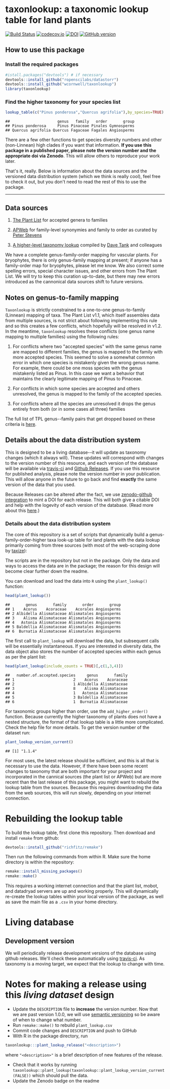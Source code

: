 
taxonlookup: a taxonomic lookup table for land plants
=====================================================

[![Build Status](https://travis-ci.org/traitecoevo/taxonlookup.png?branch=master)](https://travis-ci.org/traitecoevo/taxonlookup) [![codecov.io](https://codecov.io/github/traitecoevo/taxonlookup/coverage.svg?branch=master)](https://codecov.io/github/traitecoevo/taxonlookup?branch=master) [![DOI](https://zenodo.org/badge/DOI/10.5281/zenodo.839589.svg)](https://doi.org/10.5281/zenodo.839589) [![GitHub version](https://badge.fury.io/gh/traitecoevo%2Ftaxonlookup.svg)](https://badge.fury.io/gh/traitecoevo%2Ftaxonlookup)

How to use this package
-----------------------

### Install the required packages

``` r
#istall.packages("devtools") # if necessary
devtools::install_github("ropenscilabs/datastorr")
devtools::install_github("wcornwell/taxonlookup")
library(taxonlookup)
```

### Find the higher taxonomy for your species list

``` r
lookup_table(c("Pinus ponderosa","Quercus agrifolia"),by_species=TRUE)
```

    ##                     genus   family   order       group
    ## Pinus ponderosa     Pinus Pinaceae Pinales Gymnosperms
    ## Quercus agrifolia Quercus Fagaceae Fagales Angiosperms

There are a few other functions to get species diversity numbers and other (non-Linnean) high clades if you want that information. **If you use this package in a published paper, please note the version number and the appropriate doi via Zenodo**. This will allow others to reproduce your work later.

That's it, really. Below is information about the data sources and the versioned data distribution system (which we think is really cool), feel free to check it out, but you don't need to read the rest of this to use the package.

------------------------------------------------------------------------

Data sources
------------

1.  [The Plant List](http://www.theplantlist.org/) for accepted genera to families

2.  [APWeb](http://www.mobot.org/MOBOT/research/APweb/) for family-level synonymies and family to order as curated by [Peter Stevens](http://www.umsl.edu/~biology/About%20the%20Department/Faculty/stevens.html)

3.  [A higher-level taxonomy lookup](http://datadryad.org/resource/doi:10.5061/dryad.63q27.2/1.1) compiled by [Dave Tank](http://phylodiversity.net/dtank/Tank_Lab/Tank_Lab.html) and colleagues

We have a complete genus-family-order mapping for vascular plants. For bryophytes, there is only genus-family mapping at present; if anyone has a family-order map for bryophytes, please let me know. We also correct some spelling errors, special character issues, and other errors from The Plant List. We will try to keep this curation up-to-date, but there may new errors introduced as the cannonical data sources shift to future versions.

Notes on genus-to-family mapping
--------------------------------

`Taxonlookup` is strictly constrained to a one-to-one genus-to-family (Linnean) mapping of taxa. The Plant List v1.1, which itself assembles data from multiple sources, is not strict about following implementing this rule and so this creates a few conflicts, which hopefully will be resolved in v1.2. In the meantime, `taxonlookup` resolves these conflicts (one genus name mapping to multiple families) using the following rules:

1.  For conflicts where two "accepted species" with the same genus name are mapped to different families, the genus is mapped to the family with more accepted species. This seemed to solve a somewhat common error in which one species is mistakenly given the wrong genus name. For example, there could be one moss species with the genus mistakenly listed as Pinus. In this case we want a behavior that maintains the clearly legitimate mapping of Pinus to Pinaceae.

2.  For conflicts in which some species are accepted and others unresolved, the genus is mapped to the family of the accepted species.

3.  For conflicts where all the species are unresolved it drops the genus entirely from both (or in some cases all three) families

The full list of TPL genus--family pairs that get dropped based on these criteria is [here](https://github.com/traitecoevo/taxonlookup/blob/master/source_data/badGeneraFamilyPairs.csv).

Details about the data distribution system
------------------------------------------

This is designed to be a living database--it will update as taxonomy changes (which it always will). These updates will correspond with changes to the version number of this resource, and each version of the database will be available via [travis-ci](http://travis-ci.org) and [Github Releases](http://docs.travis-ci.com/user/deployment/releases/). If you use this resource for published analysis, please note the version number in your publication. This will allow anyone in the future to go back and find **exactly** the same version of the data that you used.

Because Releases can be altered after the fact, we use [zenodo-github integration](https://guides.github.com/activities/citable-code/) to mint a DOI for each release. This will both give a citable DOI and help with the logevity of each version of the database. (Read more about this [here](https://www.software.ac.uk/blog/2016-09-26-making-code-citable-zenodo-and-github).)

### Details about the data distribution system

The core of this repository is a set of scripts that dynamically build a genus-family-order-higher taxa look-up table for land plants with the data lookup primarily coming from three sources (with most of the web-scraping done by [taxize](https://github.com/ropensci/taxize)):

The scripts are in the repository but not in the package. Only the data and ways to access the data are in the package; the reason for this design will become clear further down the readme.

You can download and load the data into `R` using the `plant_lookup()` function:

``` r
head(plant_lookup())
```

    ##       genus       family       order       group
    ## 1    Acorus    Acoraceae    Acorales Angiosperms
    ## 2 Albidella Alismataceae Alismatales Angiosperms
    ## 3    Alisma Alismataceae Alismatales Angiosperms
    ## 4   Astonia Alismataceae Alismatales Angiosperms
    ## 5 Baldellia Alismataceae Alismatales Angiosperms
    ## 6  Burnatia Alismataceae Alismatales Angiosperms

The first call to `plant_lookup` will download the data, but subsequent calls will be essentially instantaneous. If you are interested in diversity data, the data object also stores the number of accepted species within each genus as per the plant list:

``` r
head(plant_lookup(include_counts = TRUE)[,c(1,3,4)])
```

    ##   number.of.accepted.species     genus       family
    ## 1                          2    Acorus    Acoraceae
    ## 2                          1 Albidella Alismataceae
    ## 3                          8    Alisma Alismataceae
    ## 4                          1   Astonia Alismataceae
    ## 5                          3 Baldellia Alismataceae
    ## 6                          1  Burnatia Alismataceae

For taxonomic groups higher than order, use the `add_higher_order()` function. Because currently the higher taxonomy of plants does not have a nested structure, the format of that lookup table is a little more complicated. Check the help file for more details. To get the version number of the dataset run:

``` r
plant_lookup_version_current()
```

    ## [1] "1.1.4"

For most uses, the latest release should be sufficient, and this is all that is necessary to use the data.
However, if there have been some recent changes to taxonomy that are both important for your project and incorporated in the cannical sources (the plant list or APWeb) but are more recent than the last release of this package, you might want to rebuild the lookup table from the sources. Because this requires downloading the data from the web sources, this will run slowly, depending on your internet connection.

Rebuilding the lookup table
===========================

To build the lookup table, first clone this repository. Then download and install `remake` from github:

``` r
devtools::install_github("richfitz/remake")
```

Then run the following commands from within R. Make sure the home directory is within the repository:

``` r
remake::install_missing_packages()
remake::make()
```

This requires a working internet connection and that the plant list, mobot, and datadryad servers are up and working properly. This will dynamically re-create the lookup tables within your local version of the package, as well as save the main file as a `.csv` in your home directory.

Living database
===============

Development version
-------------------

We will periodically release development versions of the database using github releases. We'll check these automatically using [travis-ci](http://travis-ci.org). As taxonomy is a moving target, we expect that the lookup to change with time.

Notes for making a release using this *living dataset* design
=============================================================

-   Update the `DESCRIPTION` file to **increase** the version number. Now that we are past version 1.0.0, we will use [semantic versioning](http://semver.org/) so be aware of when to change what number.
-   Run `remake::make()` to rebuild `plant_lookup.csv`
-   Commit code changes and `DESCRIPTION` and push to GitHub
-   With R in the package directory, run

``` r
taxonlookup:::plant_lookup_release("<description>")
```

where `"<description>"` is a brief description of new features of the release.

-   Check that it works by running `taxonlookup::plant_lookup(taxonlookup::plant_lookup_version_current(FALSE))` which should pull the data.
-   Update the Zenodo badge on the readme

